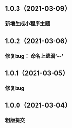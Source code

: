 ## 1.0.3（2021-03-09）
### 新增生成小程序主题
## 1.0.2（2021-03-06）
### 修复bug： 命名上遗漏‘--’
## 1.0.1（2021-03-05）
### 修复bug
## 1.0.0（2021-03-04）
### 粗版提交

